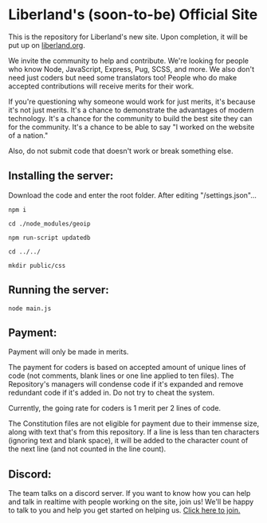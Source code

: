 # Liberland's (soon-to-be) Official Site

This is the repository for Liberland's new site. Upon completion, it will be put up on [liberland.org](https://liberland.org).

We invite the community to help and contribute. We're looking for people who know Node, JavaScript, Express, Pug, SCSS, and more. We also don't need just coders but need some translators too! People who do make accepted contributions will receive merits for their work.

If you're questioning why someone would work for just merits, it's because it's not just merits. It's a chance to demonstrate the advantages of modern technology. It's a chance for the community to build the best site they can for the community. It's a chance to be able to say "I worked on the website of a nation."

Also, do not submit code that doesn't work or break something else.

## Installing the server:

Download the code and enter the root folder. After editing "/settings.json"...

`npm i`

`cd ./node_modules/geoip`

`npm run-script updatedb`

`cd ../../`

`mkdir public/css`

## Running the server:

`node main.js`

## Payment:

Payment will only be made in merits.

The payment for coders is based on accepted amount of unique lines of code (not comments, blank lines or one line applied to ten files). The Repository's managers will condense code if it's expanded and remove redundant code if it's added in. Do not try to cheat the system.

Currently, the going rate for coders is 1 merit per 2 lines of code.

The Constitution files are not eligible for payment due to their immense size, along with text that's from this repository. If a line is less than ten characters (ignoring text and blank space), it will be added to the character count of the next line (and not counted in the line count).

## Discord:

The team talks on a discord server. If you want to know how you can help and talk in realtime with people working on the site, join us! We'll be happy to talk to you and help you get started on helping us. [Click here to join.](https://discord.gg/SsFcuTZ)
